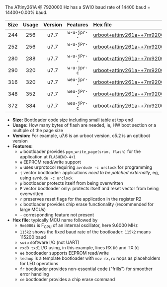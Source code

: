 The ATtiny261A @ 7920000 Hz has a SWIO baud rate of 14400 baud = 14400+0.00% baud.

|Size|Usage|Version|Features|Hex file|
|:-:|:-:|:-:|:-:|:--|
|244|256|u7.7|`w-u-jpr--`|[urboot+attiny261a++7m9200i+++14k4_swio_rxb0_txb1_lednop.hex](https://raw.githubusercontent.com/stefanrueger/urboot.hex/main/mcus/attiny261a/internal_oscillator/fint++7m9200_Hz/br+++14k4_bps/urboot+attiny261a++7m9200i+++14k4_swio_rxb0_txb1_lednop.hex)|
|252|256|u7.7|`w-u-jPr--`|[urboot+attiny261a++7m9200i+++14k4_swio_rxb0_txb1.hex](https://raw.githubusercontent.com/stefanrueger/urboot.hex/main/mcus/attiny261a/internal_oscillator/fint++7m9200_Hz/br+++14k4_bps/urboot+attiny261a++7m9200i+++14k4_swio_rxb0_txb1.hex)|
|280|288|u7.7|`w-u-jPr--`|[urboot+attiny261a++7m9200i+++14k4_swio_rxb0_txb1_lednop_fr.hex](https://raw.githubusercontent.com/stefanrueger/urboot.hex/main/mcus/attiny261a/internal_oscillator/fint++7m9200_Hz/br+++14k4_bps/urboot+attiny261a++7m9200i+++14k4_swio_rxb0_txb1_lednop_fr.hex)|
|290|320|u7.7|`w-u-jpr-c`|[urboot+attiny261a++7m9200i+++14k4_swio_rxb0_txb1_lednop_fr_ce.hex](https://raw.githubusercontent.com/stefanrueger/urboot.hex/main/mcus/attiny261a/internal_oscillator/fint++7m9200_Hz/br+++14k4_bps/urboot+attiny261a++7m9200i+++14k4_swio_rxb0_txb1_lednop_fr_ce.hex)|
|316|320|u7.7|`weu-jpr--`|[urboot+attiny261a++7m9200i+++14k4_swio_rxb0_txb1_ee_lednop.hex](https://raw.githubusercontent.com/stefanrueger/urboot.hex/main/mcus/attiny261a/internal_oscillator/fint++7m9200_Hz/br+++14k4_bps/urboot+attiny261a++7m9200i+++14k4_swio_rxb0_txb1_ee_lednop.hex)|
|348|352|u7.7|`weu-jPr--`|[urboot+attiny261a++7m9200i+++14k4_swio_rxb0_txb1_ee_lednop_fr.hex](https://raw.githubusercontent.com/stefanrueger/urboot.hex/main/mcus/attiny261a/internal_oscillator/fint++7m9200_Hz/br+++14k4_bps/urboot+attiny261a++7m9200i+++14k4_swio_rxb0_txb1_ee_lednop_fr.hex)|
|372|384|u7.7|`weu-jPr-c`|[urboot+attiny261a++7m9200i+++14k4_swio_rxb0_txb1_ee_lednop_fr_ce.hex](https://raw.githubusercontent.com/stefanrueger/urboot.hex/main/mcus/attiny261a/internal_oscillator/fint++7m9200_Hz/br+++14k4_bps/urboot+attiny261a++7m9200i+++14k4_swio_rxb0_txb1_ee_lednop_fr_ce.hex)|

- **Size:** Bootloader code size including small table at top end
- **Usage:** How many bytes of flash are needed, ie, HW boot section or a multiple of the page size
- **Version:** For example, u7.6 is an urboot version, o5.2 is an optiboot version
- **Features:**
  + `w` bootloader provides `pgm_write_page(sram, flash)` for the application at `FLASHEND-4+1`
  + `e` EEPROM read/write support
  + `u` uses urprotocol requiring `avrdude -c urclock` for programming
  + `j` vector bootloader: applications *need to be patched externally*, eg, using `avrdude -c urclock`
  + `p` bootloader protects itself from being overwritten
  + `P` vector bootloader only: protects itself and reset vector from being overwritten
  + `r` preserves reset flags for the application in the register R2
  + `c` bootloader provides chip erase functionality (recommended for large MCUs)
  + `-` corresponding feature not present
- **Hex file:** typically MCU name followed by
  + `9m6000i` is F<sub>CPU</sub> of an internal oscillator, here 9.6000 MHz
  + `115k2` shows the fixed baud rate of the bootloader: `115k2` means 115200 baud
  + `swio` software I/O (not UART)
  + `rxd0 txd1` I/O using, in this example, lines RX `D0` and TX `D1`
  + `ee` bootloader supports EEPROM read/write
  + `lednop` is a template bootloader with `mov rx,rx` nops as placeholders for LED operations
  + `fr` bootloader provides non-essential code ("frills") for smoother error handling
  + `ce` bootloader provides a chip erase command

